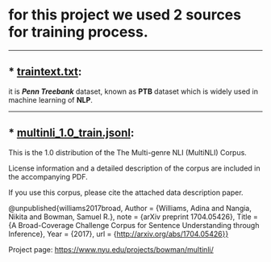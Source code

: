 # for this project we used 2 sources for training process.
--------------------------------------------------------------------------

## * [**traintext.txt**](traintext.txt):
it is **_Penn Treebank_** dataset, known as **PTB** dataset which is widely used in machine learning of **NLP**.



--------------------------------------------------------------------------

## * [**multinli_1.0_train.jsonl**](multinli_1.0_train.jsonl):

This is the 1.0 distribution of the The Multi-genre NLI (MultiNLI) Corpus.

License information and a detailed description of the corpus are included in the accompanying PDF.

If you use this corpus, please cite the attached data description paper.

@unpublished{williams2017broad,
	Author = {Williams, Adina and Nangia, Nikita and Bowman, Samuel R.},
	note = {arXiv preprint 1704.05426},
	Title = {A Broad-Coverage Challenge Corpus for Sentence Understanding through Inference},
	Year = {2017},
	url = {http://arxiv.org/abs/1704.05426}}

Project page: https://www.nyu.edu/projects/bowman/multinli/
